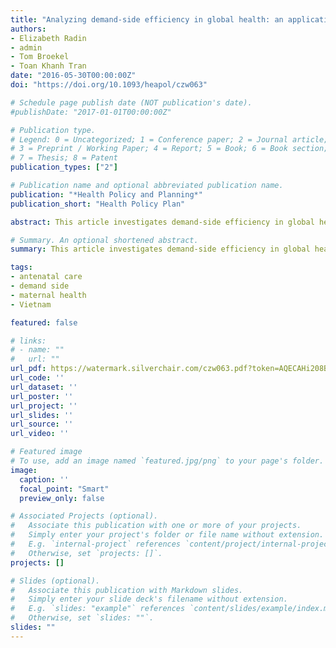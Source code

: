 ```yaml
---
title: "Analyzing demand-side efficiency in global health: an application to maternal care in Vietnam"
authors:
- Elizabeth Radin
- admin
- Tom Broekel
- Toan Khanh Tran
date: "2016-05-30T00:00:00Z"
doi: "https://doi.org/10.1093/heapol/czw063"

# Schedule page publish date (NOT publication's date).
#publishDate: "2017-01-01T00:00:00Z"

# Publication type.
# Legend: 0 = Uncategorized; 1 = Conference paper; 2 = Journal article;
# 3 = Preprint / Working Paper; 4 = Report; 5 = Book; 6 = Book section;
# 7 = Thesis; 8 = Patent
publication_types: ["2"]

# Publication name and optional abbreviated publication name.
publication: "*Health Policy and Planning*"
publication_short: "Health Policy Plan"

abstract: This article investigates demand-side efficiency in global health—or the efficiency with which health system users convert public health resources into health outcomes. We introduce and explain the concept of demand-side efficiency as well as quantitative methods to empirically estimate it. Using a robust nonparametric form of technical efficiency analysis, we estimate demand side efficiency and its social determinants. We pilot these methods looking at how efficiently pregnant women in Northern Vietnam convert public health resources into appropriate maternal care as defined by national policy. We find that women who live in non-mountainous geographies, who are formally employed, who are pregnant with a boy and who are ethnic minorities are all more likely to be efficient at achieving appropriate care. We find no significant association between wealth or education and efficiency. Our results suggest that, in the Vietnamese context, women who are the most likely to achieve appropriate maternal care, are not necessarily the most likely to do so efficiently. Women who live in non-mountainous geographies and who are formally employed are both more likely to achieve appropriate care and to do so efficiently. Yet ethnic minority women, who do not systematically achieve better care, are more likely to be efficient or to achieve better care when compared with those with the same endowment of public health resources. On the methodological level, the pilot highlights that this approach can provide useful information for policy by identifying which groups of people are more and less likely to be efficient. By understanding which groups are more likely to be efficient—and in turn how and why—it may be possible to devise policies to promote the drivers of, or conversely address the constraints to, optimizing demand-side efficiency.

# Summary. An optional shortened abstract.
summary: This article investigates demand-side efficiency in global health—or the efficiency with which health system users convert public health resources into health outcomes.

tags:
- antenatal care
- demand side
- maternal health
- Vietnam

featured: false

# links:
# - name: ""
#   url: ""
url_pdf: https://watermark.silverchair.com/czw063.pdf?token=AQECAHi208BE49Ooan9kkhW_Ercy7Dm3ZL_9Cf3qfKAc485ysgAAAmAwggJcBgkqhkiG9w0BBwagggJNMIICSQIBADCCAkIGCSqGSIb3DQEHATAeBglghkgBZQMEAS4wEQQMU8_9-usfKDHqPgdUAgEQgIICEyNYU-ycCH5_uF2W2yatFVZWsu3gXCBiMR0tPAhQZuifHR_lIFoG_m7EJlKyrO-QEPYX1bD_nIz-Zd1o6sb22h3my2QmHcarCc8kpVjWfgO4OsA5HVqhKNJXEdh9MEseo0tVqS3ypSb1jESz70wE-KMd1Pj0s967sdU9Isx24bnY0AHKVe3nPr5kfWlUwsOd-Q_nEcmxZKBfRJOwSvn1gtRNRqJjgKHhkYSGuDk1c_JH8IWN6ajlaSZXHI054UWJ9l6Daxbzci1iZrJuJQo_295WH1MbNhEDuItr8DUX1AB1XHosRUmhTeu6ue229CTx3qcFRlEq55Glvs3FAT0jd1BO5iny0PtoFjOMSjzI5gosCbMsuZG9h7L-nWCrouDLNFpfoGvw_lunfVzlkKrwZeWaT7Rv0nJ7mzWSLwGsfpqAB7G0tHRql3S9BmSOfLWaYZ_2-9bU8XtCE3LL_14PRF32zMnAJRCN_qk6NT_omM992gJvAAtVj_sZ9AEdYOkumSXkeqxYx5TP9o5gkfZRfl6gI4N47Ta99X-Y9f75gWNmV_g2-5pfVrbig-JrLTdQVt_r_gLxvq_Yjujfd_wrxPhCJhAEJtiSqNcF_N08CSl-0CVB-APIxESbi8d4xziiVa-XkGwx65WJFOM31kGWSD6XXBpCLtPkkraoI8sbZ_LN9oVzrlgpEbgTECz7RyDW7ofDmg
url_code: ''
url_dataset: ''
url_poster: ''
url_project: ''
url_slides: ''
url_source: ''
url_video: ''

# Featured image
# To use, add an image named `featured.jpg/png` to your page's folder. 
image:
  caption: ''
  focal_point: "Smart"
  preview_only: false

# Associated Projects (optional).
#   Associate this publication with one or more of your projects.
#   Simply enter your project's folder or file name without extension.
#   E.g. `internal-project` references `content/project/internal-project/index.md`.
#   Otherwise, set `projects: []`.
projects: []

# Slides (optional).
#   Associate this publication with Markdown slides.
#   Simply enter your slide deck's filename without extension.
#   E.g. `slides: "example"` references `content/slides/example/index.md`.
#   Otherwise, set `slides: ""`.
slides: ""
---
```


